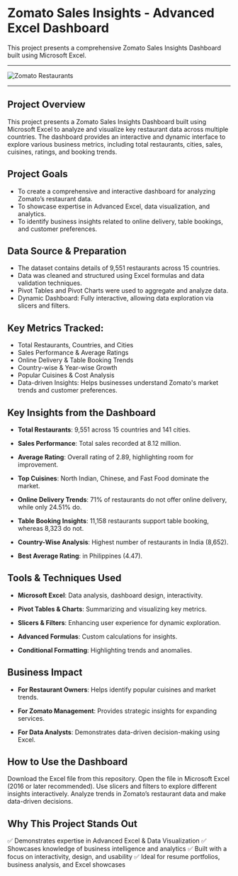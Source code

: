 # Zomato Sales Insights - Advanced Excel Dashboard

This project presents a comprehensive Zomato Sales Insights Dashboard built using Microsoft Excel. 

---
 ![Zomato Restaurants](https://github.com/SumitraBishnoi/Zooooooommatoooo/blob/main/zomato.jpg)

---

## Project Overview

This project presents a Zomato Sales Insights Dashboard built using Microsoft Excel to analyze and visualize key restaurant data across multiple countries. The dashboard provides an interactive and dynamic interface to explore various business metrics, including total restaurants, cities, sales, cuisines, ratings, and booking trends.


## Project Goals

- To create a comprehensive and interactive dashboard for analyzing Zomato’s restaurant data.
- To showcase expertise in Advanced Excel, data visualization, and analytics.
- To identify business insights related to online delivery, table bookings, and customer preferences.

## Data Source & Preparation

- The dataset contains details of 9,551 restaurants across 15 countries.
- Data was cleaned and structured using Excel formulas and data validation techniques.
- Pivot Tables and Pivot Charts were used to aggregate and analyze data.
- Dynamic Dashboard: Fully interactive, allowing data exploration via slicers and filters.

## Key Metrics Tracked:

- Total Restaurants, Countries, and Cities
- Sales Performance & Average Ratings
- Online Delivery & Table Booking Trends
- Country-wise & Year-wise Growth
- Popular Cuisines & Cost Analysis
- Data-driven Insights: Helps businesses understand Zomato's market trends and customer preferences.

## Key Insights from the Dashboard

- **Total Restaurants**: 9,551 across 15 countries and 141 cities.

- **Sales Performance**: Total sales recorded at 8.12 million.

- **Average Rating**: Overall rating of 2.89, highlighting room for improvement.

- **Top Cuisines**: North Indian, Chinese, and Fast Food dominate the market.

- **Online Delivery Trends**: 71% of restaurants do not offer online delivery, while only 24.51% do.

- **Table Booking Insights**: 11,158 restaurants support table booking, whereas 8,323 do not.

- **Country-Wise Analysis**: Highest number of restaurants in India (8,652).

- **Best Average Rating**: in Philippines (4.47).

## Tools & Techniques Used

- **Microsoft Excel**: Data analysis, dashboard design, interactivity.

- **Pivot Tables & Charts**: Summarizing and visualizing key metrics.

- **Slicers & Filters**: Enhancing user experience for dynamic exploration.

- **Advanced Formulas**: Custom calculations for insights.

- **Conditional Formatting**: Highlighting trends and anomalies.

## Business Impact

- **For Restaurant Owners**: Helps identify popular cuisines and market trends.

- **For Zomato Management**: Provides strategic insights for expanding services.

- **For Data Analysts**: Demonstrates data-driven decision-making using Excel.

## How to Use the Dashboard

Download the Excel file from this repository.
Open the file in Microsoft Excel (2016 or later recommended).
Use slicers and filters to explore different insights interactively.
Analyze trends in Zomato’s restaurant data and make data-driven decisions.

## Why This Project Stands Out

✅ Demonstrates expertise in Advanced Excel & Data Visualization
✅ Showcases knowledge of business intelligence and analytics
✅ Built with a focus on interactivity, design, and usability
✅ Ideal for resume portfolios, business analysis, and Excel showcases


